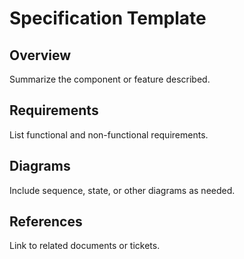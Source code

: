 # Specification Template

## Overview
Summarize the component or feature described.

## Requirements
List functional and non-functional requirements.

## Diagrams
Include sequence, state, or other diagrams as needed.

## References
Link to related documents or tickets.
